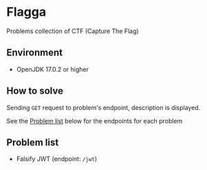 # Flagga

Problems collection of CTF (Capture The Flag)

## Environment

- OpenJDK 17.0.2 or higher

## How to solve

Sending `GET` request to problem's endpoint, description is displayed.

See the [Problem list](#problem-list) below for the endpoints for each problem

## Problem list
 - Falsify JWT (endpoint: `/jwt`)